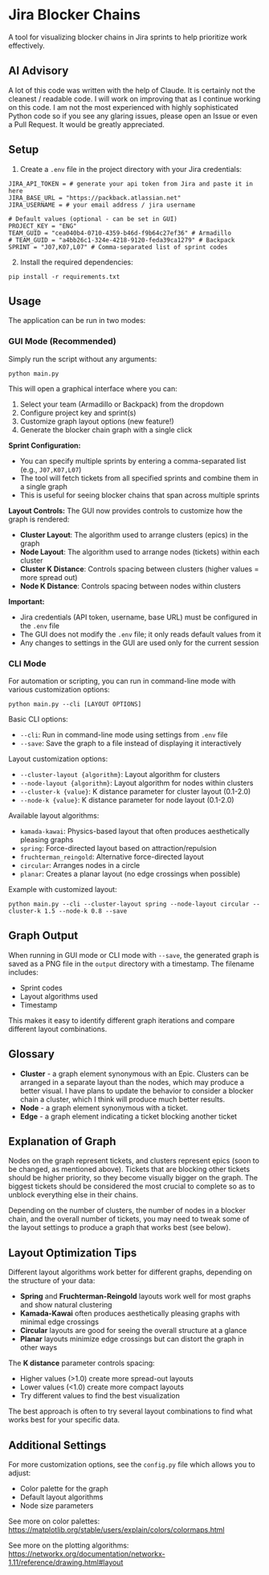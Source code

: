 # Jira Blocker Chains

A tool for visualizing blocker chains in Jira sprints to help prioritize work effectively.

## AI Advisory

A lot of this code was written with the help of Claude. It is certainly not the cleanest / readable code. I will work on improving that as I continue working on this code. I am not the most experienced with highly sophisticated Python code so if you see any glaring issues, please open an Issue or even a Pull Request. It would be greatly appreciated.

## Setup

1. Create a `.env` file in the project directory with your Jira credentials:

```
JIRA_API_TOKEN = # generate your api token from Jira and paste it in here
JIRA_BASE_URL = "https://packback.atlassian.net"
JIRA_USERNAME = # your email address / jira username

# Default values (optional - can be set in GUI)
PROJECT_KEY = "ENG"
TEAM_GUID = "cea040b4-0710-4359-b46d-f9b64c27ef36" # Armadillo
# TEAM_GUID = "a4bb26c1-324e-4218-9120-feda39ca1279" # Backpack
SPRINT = "J07,K07,L07" # Comma-separated list of sprint codes
```

2. Install the required dependencies:

```
pip install -r requirements.txt
```

## Usage

The application can be run in two modes:

### GUI Mode (Recommended)

Simply run the script without any arguments:

```
python main.py
```

This will open a graphical interface where you can:

1. Select your team (Armadillo or Backpack) from the dropdown
2. Configure project key and sprint(s)
3. Customize graph layout options (new feature!)
4. Generate the blocker chain graph with a single click

**Sprint Configuration:**
- You can specify multiple sprints by entering a comma-separated list (e.g., `J07,K07,L07`)
- The tool will fetch tickets from all specified sprints and combine them in a single graph
- This is useful for seeing blocker chains that span across multiple sprints

**Layout Controls:**
The GUI now provides controls to customize how the graph is rendered:

- **Cluster Layout**: The algorithm used to arrange clusters (epics) in the graph
- **Node Layout**: The algorithm used to arrange nodes (tickets) within each cluster
- **Cluster K Distance**: Controls spacing between clusters (higher values = more spread out)
- **Node K Distance**: Controls spacing between nodes within clusters

**Important:**
- Jira credentials (API token, username, base URL) must be configured in the `.env` file
- The GUI does not modify the `.env` file; it only reads default values from it
- Any changes to settings in the GUI are used only for the current session

### CLI Mode

For automation or scripting, you can run in command-line mode with various customization options:

```
python main.py --cli [LAYOUT OPTIONS]
```

Basic CLI options:
- `--cli`: Run in command-line mode using settings from `.env` file
- `--save`: Save the graph to a file instead of displaying it interactively

Layout customization options:
- `--cluster-layout {algorithm}`: Layout algorithm for clusters
- `--node-layout {algorithm}`: Layout algorithm for nodes within clusters
- `--cluster-k {value}`: K distance parameter for cluster layout (0.1-2.0)
- `--node-k {value}`: K distance parameter for node layout (0.1-2.0)

Available layout algorithms:
- `kamada-kawai`: Physics-based layout that often produces aesthetically pleasing graphs
- `spring`: Force-directed layout based on attraction/repulsion
- `fruchterman_reingold`: Alternative force-directed layout
- `circular`: Arranges nodes in a circle
- `planar`: Creates a planar layout (no edge crossings when possible)

Example with customized layout:
```
python main.py --cli --cluster-layout spring --node-layout circular --cluster-k 1.5 --node-k 0.8 --save
```

## Graph Output

When running in GUI mode or CLI mode with `--save`, the generated graph is saved as a PNG file in the `output` directory with a timestamp. The filename includes:

- Sprint codes
- Layout algorithms used
- Timestamp

This makes it easy to identify different graph iterations and compare different layout combinations.

## Glossary

<ul>
    <li>
        <strong>Cluster</strong> - a graph element synonymous with an Epic. Clusters can be arranged in a separate layout than the nodes, which may produce a better visual. I have plans to update the behavior to consider a blocker chain a cluster, which I think will produce much better results.
    </li>
    <li><strong>Node</strong> - a graph element synonymous with a ticket.</li>
    <li><strong>Edge</strong> - a graph element indicating a ticket blocking another ticket</li>
</ul>

## Explanation of Graph

Nodes on the graph represent tickets, and clusters represent epics (soon to be changed, as mentioned above). Tickets that are blocking other tickets should be higher priority, so they become visually bigger on the graph. The biggest tickets should be considered the most crucial to complete so as to unblock everything else in their chains.

Depending on the number of clusters, the number of nodes in a blocker chain, and the overall number of tickets, you may need to tweak some of the layout settings to produce a graph that works best (see below).

## Layout Optimization Tips

Different layout algorithms work better for different graphs, depending on the structure of your data:

- **Spring** and **Fruchterman-Reingold** layouts work well for most graphs and show natural clustering
- **Kamada-Kawai** often produces aesthetically pleasing graphs with minimal edge crossings
- **Circular** layouts are good for seeing the overall structure at a glance
- **Planar** layouts minimize edge crossings but can distort the graph in other ways

The **K distance** parameter controls spacing:
- Higher values (>1.0) create more spread-out layouts
- Lower values (<1.0) create more compact layouts
- Try different values to find the best visualization

The best approach is often to try several layout combinations to find what works best for your specific data.

## Additional Settings

For more customization options, see the `config.py` file which allows you to adjust:
- Color palette for the graph
- Default layout algorithms
- Node size parameters

See more on color palettes: https://matplotlib.org/stable/users/explain/colors/colormaps.html

See more on the plotting algorithms: https://networkx.org/documentation/networkx-1.11/reference/drawing.html#layout